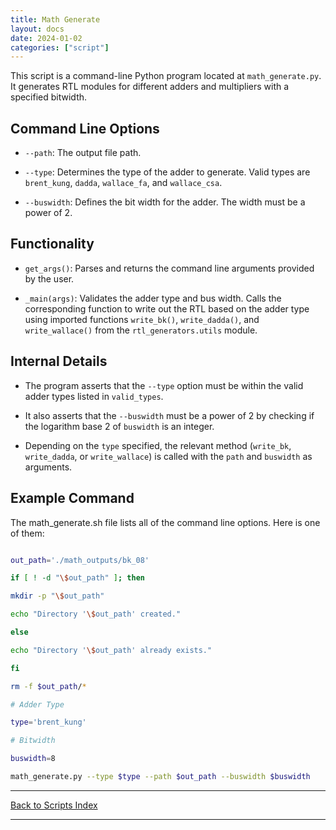 ```yaml
---
title: Math Generate
layout: docs
date: 2024-01-02
categories: ["script"]
---
```


This script is a command-line Python program located at `math_generate.py`. It generates RTL modules for different adders and multipliers with a specified bitwidth.

## Command Line Options

- `--path`: The output file path.

- `--type`: Determines the type of the adder to generate. Valid types are `brent_kung`, `dadda`, `wallace_fa`, and `wallace_csa`.

- `--buswidth`: Defines the bit width for the adder. The width must be a power of 2.

## Functionality

- `get_args()`: Parses and returns the command line arguments provided by the user.

- `_main(args)`: Validates the adder type and bus width. Calls the corresponding function to write out the RTL based on the adder type using imported functions `write_bk()`, `write_dadda()`, and `write_wallace()` from the `rtl_generators.utils` module.

## Internal Details

- The program asserts that the `--type` option must be within the valid adder types listed in `valid_types`.

- It also asserts that the `--buswidth` must be a power of 2 by checking if the logarithm base 2 of `buswidth` is an integer.

- Depending on the `type` specified, the relevant method (`write_bk`, `write_dadda`, or `write_wallace`) is called with the `path` and `buswidth` as arguments.

## Example Command

The math_generate.sh file lists all of the command line options. Here is one of them:

```bash

out_path='./math_outputs/bk_08'

if [ ! -d "\$out_path" ]; then

mkdir -p "\$out_path"

echo "Directory '\$out_path' created."

else

echo "Directory '\$out_path' already exists."

fi

rm -f $out_path/*

# Adder Type

type='brent_kung'

# Bitwidth

buswidth=8

math_generate.py --type $type --path $out_path --buswidth $buswidth

```

---

[Back to Scripts Index](index)

---
